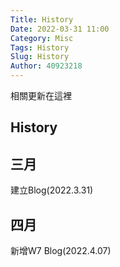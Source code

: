 ```yaml
---
Title: History
Date: 2022-03-31 11:00
Category: Misc
Tags: History
Slug: History
Author: 40923218
---
```


相關更新在這裡
<!-- PELICAN_END_SUMMARY -->

History
----

三月
----
建立Blog(2022.3.31)

四月
----
新增W7 Blog(2022.4.07)

